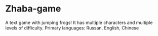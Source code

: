 # Zhaba-game
A text game with jumping frogs! It has multiple characters and multiple levels of difficulty. Primary languages: Russan, English, Chinese

